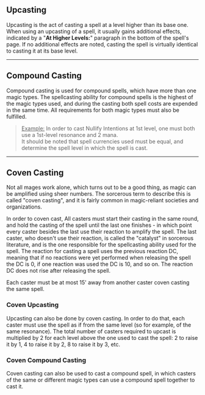 ## Upcasting
 
Upcasting is the act of casting a spell at a level higher than its base one. When using an upcasting of a spell, it usually gains additional effects, indicated by a "**At Higher Levels:**" paragraph in the bottom of the spell's page. If no additional effects are noted, casting the spell is virtually identical to casting it at its base level.
 - - -
## Compound Casting
 
Compound casting is used for compound spells, which have more than one magic types. The spellcasting ability for compound spells is the highest of the magic types used, and during the casting both spell costs are expended in the same time. All requirements for both magic types must also be fulfilled.  

><u>Example:</u> In order to cast Nullify Intentions at 1st level, one must both use a 1st-level resonance and 2 mana.  
>It should be noted that spell currencies used must be equal, and determine the spell level in which the spell is cast.
 
 - - -
## Coven Casting
 
Not all mages work alone, which turns out to be a good thing, as magic can be amplified using sheer numbers. The sorcerous term to describe this is called "coven casting", and it is fairly common in magic-reliant societies and organizations.
 
In order to coven cast, All casters must start their casting in the same round, and hold the casting of the spell until the last one finishes - in which point every caster besides the last use their reaction to amplify the spell. The last caster, who doesn't use their reaction, is called the "catalyst" in sorcerous literature, and is the one responsible for the spellcasting ability used for the spell. The reaction for casting a spell uses the previous reaction DC, meaning that if no reactions were yet performed when releasing the spell the DC is 0, if one reaction was used the DC is 10, and so on. The reaction DC does not rise after releasing the spell.
 
Each caster must be at most 15' away from another caster coven casting the same spell.
 
### Coven Upcasting
 
Upcasting can also be done by coven casting. In order to do that, each caster must use the spell as if from the same level (so for example, of the same resonance). The total number of casters required to upcast is multiplied by 2 for each level above the one used to cast the spell: 2 to raise it by 1, 4 to raise it by 2, 8 to raise it by 3, etc.
 
### Coven Compound Casting
 
Coven casting can also be used to cast a compound spell, in which casters of the same or different magic types can use a compound spell together to cast it.